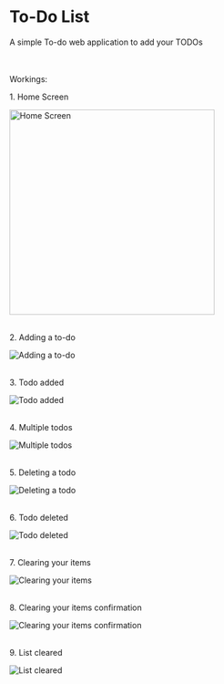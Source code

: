 # To-Do List
A simple To-do web application to add your TODOs

<br>
<br>
Workings:

<p>1. Home Screen</p>
<img src="https://github.com/iamrockstarabhi/To-Do-List/assets/89914294/329e13cc-f831-4a21-bd1f-534d216ad370" alt="Home Screen" height="360px" width="360px"><br>

<br>

<p>2. Adding a to-do</p>
<img src="https://github.com/iamrockstarabhi/To-Do-List/assets/89914294/d7d1b0a4-e746-428e-826c-aabe8ebc67ce" alt="Adding a to-do"><br>

<br>

<p>3. Todo added</p>
<img src="https://github.com/iamrockstarabhi/To-Do-List/assets/89914294/17bf1cc0-7dec-41e1-8653-14954070abfa" alt="Todo added"><br>

<br>

<p>4. Multiple todos</p>
<img src="https://github.com/iamrockstarabhi/To-Do-List/assets/89914294/52657269-2f13-401e-a243-6c872deb7691" alt="Multiple todos"><br>

<br>

<p>5. Deleting a todo</p>
<img src="https://github.com/iamrockstarabhi/To-Do-List/assets/89914294/1ee4be6b-35ec-4db8-b427-eb1fef44e7a1" alt="Deleting a todo"><br>

<br>

<p>6. Todo deleted</p>
<img src="https://github.com/iamrockstarabhi/To-Do-List/assets/89914294/8ee2514a-89da-4d5c-ba3b-5bda7b992a82" alt="Todo deleted"><br>

<br>

<p>7. Clearing your items</p>
<img src="https://github.com/iamrockstarabhi/To-Do-List/assets/89914294/d57c429f-59b6-410f-b682-7d89fa580213" alt="Clearing your items"><br>

<br>

<p>8. Clearing your items confirmation</p>
<img src="https://github.com/iamrockstarabhi/To-Do-List/assets/89914294/bf40c769-bf48-48b0-8442-e2bf8b969480" alt="Clearing your items confirmation"><br>

<br>

<p>9. List cleared</p>
<img src="https://github.com/iamrockstarabhi/To-Do-List/assets/89914294/6969bf4f-5e86-4ca1-bf6c-1e1d13006af0" alt="List cleared"><br>

<br>
